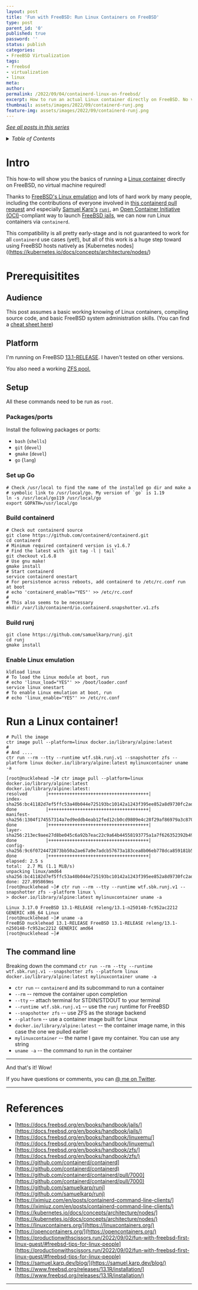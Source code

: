 ```yaml
---
layout: post
title: 'Fun with FreeBSD: Run Linux Containers on FreeBSD'
type: post
parent_id: '0'
published: true
password: ''
status: publish
categories:
- FreeBSD Virtualization
tags:
- freebsd
- virtualization
- linux
meta:
author:
permalink: /2022/09/04/containerd-linux-on-freebsd/
excerpt: How to run an actual Linux container directly on FreeBSD. No virtual machines!
thumbnail: assets/images/2022/09/containerd-runj.png
feature-img: assets/images/2022/09/containerd-runj.png
---
```


[_See all posts in this series_](/freebsd-virtualization-series/)

<details markdown="1">
  <summary><i>Table of Contents</i></summary>

- [Intro](#intro)
- [Prerequisitites](#prerequisitites)
  - [Audience](#audience)
  - [Platform](#platform)
  - [Setup](#setup)
    - [Packages/ports](#packagesports)
    - [Set up Go](#set-up-go)
    - [Build containerd](#build-containerd)
    - [Build runj](#build-runj)
    - [Enable Linux emulation](#enable-linux-emulation)
- [Run a Linux container!](#run-a-linux-container)
  - [The command line](#the-command-line)
- [References](#references)

</details>

# Intro

This how-to will show you the basics of running a [Linux
container](https://linuxcontainers.org/) directly on
FreeBSD, no virtual machine required!

Thanks to [FreeBSD's Linux
emulation](https://docs.freebsd.org/en/books/handbook/linuxemu/) and lots of
hard work by many people, including the contributions of everyone involved in
[this containerd pull
request](https://github.com/containerd/containerd/pull/7000) and especially
[Samuel Karp's](https://samuel.karp.dev/blog/)
[`runj`](https://github.com/samuelkarp/runj), an [Open Container Initiative
(OCI)](https://opencontainers.org/)-compliant way to launch [FreeBSD
jails](https://docs.freebsd.org/en/books/handbook/jails/), we can now run
Linux containers via `containerd`.

This compatibility is all pretty early-stage and is not guaranteed to work for
all `containerd` use cases (yet!), but all of this work is a huge step
toward using FreeBSD hosts natively as [Kubernetes
nodes]((https://kubernetes.io/docs/concepts/architecture/nodes/)

# Prerequisitites

## Audience

This post assumes a basic working knowing of Linux containers, compiling
source code, and basic FreeBSD system administration skills. (You can find a
[cheat sheet
here](https://productionwithscissors.run/2022/09/02/fun-with-freebsd-first-linux-guest/#freebsd-tips-for-linux-people))

## Platform

I'm running on FreeBSD
[13.1-RELEASE](https://www.freebsd.org/releases/13.1R/installation/). I
haven't tested on other versions.

You also need a working [ZFS
pool.](https://docs.freebsd.org/en/books/handbook/zfs/)

## Setup

All these commands need to be run as `root`.

### Packages/ports

Install the following packages or ports:

* `bash` (`shells`)
* `git` (`devel`)
* `gmake` (`devel`)
* `go` (`lang`)

### Set up Go

```shell
# Check /usr/local to find the name of the installed go dir and make a        
# symbolic link to /usr/local/go. My version of `go` is 1.19                  
ln -s /usr/local/go119 /usr/local/go                                          
export GOPATH=/usr/local/go
```

### Build containerd
```shell
# Check out containerd source
git clone https://github.com/containerd/containerd.git
cd containerd
# Minimum required containerd version is v1.6.7
# Find the latest with `git tag -l | tail`
git checkout v1.6.8
# Use gnu make!
gmake install
# Start containerd
service containerd onestart
# For persistence across reboots, add containerd to /etc/rc.conf run at boot
# echo 'containerd_enable="YES"' >> /etc/rc.conf
#
# This also seems to be necessary
mkdir /var/lib/containerd/io.containerd.snapshotter.v1.zfs
```

### Build runj
```shell
git clone https://github.com/samuelkarp/runj.git
cd runj
gmake install
```

### Enable Linux emulation
```shell
kldload linux
# To load the Linux module at boot, run
# echo 'linux_load="YES"' >> /boot/loader.conf
service linux onestart
# To enable Linux emulation at boot, run
# echo 'linux_enable="YES"' >> /etc/rc.conf
```

# Run a Linux container!

```shell
# Pull the image
ctr image pull --platform=linux docker.io/library/alpine:latest
#
# And ....
ctr run --rm --tty --runtime wtf.sbk.runj.v1 --snapshotter zfs --platform linux docker.io/library/alpine:latest mylinuxcontainer uname -a
```

```
[root@nucklehead ~]# ctr image pull --platform=linux docker.io/library/alpine:latest
docker.io/library/alpine:latest:                                                  resolved       |++++++++++++++++++++++++++++++++++++++| 
index-sha256:bc41182d7ef5ffc53a40b044e725193bc10142a1243f395ee852a8d9730fc2ad:    done           |++++++++++++++++++++++++++++++++++++++| 
manifest-sha256:1304f174557314a7ed9eddb4eab12fed12cb0cd9809e4c28f29af86979a3c870: done           |++++++++++++++++++++++++++++++++++++++| 
layer-sha256:213ec9aee27d8be045c6a92b7eac22c9a64b44558193775a1a7f626352392b49:    done           |++++++++++++++++++++++++++++++++++++++| 
config-sha256:9c6f0724472873bb50a2ae67a9e7adcb57673a183cea8b06eb778dca859181b5:   done           |++++++++++++++++++++++++++++++++++++++| 
elapsed: 2.5 s                                                                    total:  2.7 Mi (1.1 MiB/s)                                       
unpacking linux/amd64 sha256:bc41182d7ef5ffc53a40b044e725193bc10142a1243f395ee852a8d9730fc2ad...
done: 227.895869ms
[root@nucklehead ~]# ctr run --rm --tty --runtime wtf.sbk.runj.v1 --snapshotter zfs --platform linux \
> docker.io/library/alpine:latest mylinuxcontainer uname -a
 
Linux 3.17.0 FreeBSD 13.1-RELEASE releng/13.1-n250148-fc952ac2212 GENERIC x86_64 Linux
[root@nucklehead ~]# uname -a
FreeBSD nucklehead 13.1-RELEASE FreeBSD 13.1-RELEASE releng/13.1-n250148-fc952ac2212 GENERIC amd64
[root@nucklehead ~]# 
```

## The command line

Breaking down the command `ctr run --rm --tty --runtime wtf.sbk.runj.v1 --snapshotter zfs
--platform linux docker.io/library/alpine:latest mylinuxcontainer uname -a`
* `ctr run` -- `containerd` and its subcommand to run a container
* `--rm` -- remove the container upon completion
* `--tty` -- attach terminal for STDIN/STDOUT to your terminal
* `--runtime wtf.sbk.runj.v1` -- use the `runj` runtime for FreeBSD
* `--snapshotter zfs` -- use ZFS as the storage backend
* `--platform` -- use a container image built for Linux
* `docker.io/library/alpine:latest` -- the container image name, in this case
  the one we pulled earlier
* `mylinuxcontainer` -- the name I gave my container. You can use any string
* `uname -a` -- the command to run in the container

* * *
 
And that's it! Wow!

If you have questions or comments, you can [@ me on
Twitter](https://www.twitter.com/fuzzyKB).

---

# References

* [https://docs.freebsd.org/en/books/handbook/jails/](https://docs.freebsd.org/en/books/handbook/jails/)
* [https://docs.freebsd.org/en/books/handbook/linuxemu/](https://docs.freebsd.org/en/books/handbook/linuxemu/)
* [https://docs.freebsd.org/en/books/handbook/zfs/](https://docs.freebsd.org/en/books/handbook/zfs/)
* [https://github.com/containerd/containerd](https://github.com/containerd/containerd)
* [https://github.com/containerd/containerd/pull/7000](https://github.com/containerd/containerd/pull/7000)
* [https://github.com/samuelkarp/runj](https://github.com/samuelkarp/runj)
* [https://iximiuz.com/en/posts/containerd-command-line-clients/](https://iximiuz.com/en/posts/containerd-command-line-clients/)
* [https://kubernetes.io/docs/concepts/architecture/nodes/](https://kubernetes.io/docs/concepts/architecture/nodes/)
* [https://linuxcontainers.org/](https://linuxcontainers.org/)
* [https://opencontainers.org/](https://opencontainers.org/)
* [https://productionwithscissors.run/2022/09/02/fun-with-freebsd-first-linux-guest/#freebsd-tips-for-linux-people](https://productionwithscissors.run/2022/09/02/fun-with-freebsd-first-linux-guest/#freebsd-tips-for-linux-people)
* [https://samuel.karp.dev/blog/](https://samuel.karp.dev/blog/)
* [https://www.freebsd.org/releases/13.1R/installation/](https://www.freebsd.org/releases/13.1R/installation/)


---

